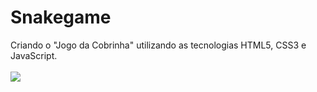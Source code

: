 # Snakegame
Criando o "Jogo da Cobrinha" utilizando as tecnologias HTML5, CSS3 e JavaScript.
<br><br>
<img src="https://ik.imagekit.io/4gejuzuwusl/cobrinha1_xoepUdsOD.png?ik-sdk-version=javascript-1.4.3&updatedAt=1642986950535">
